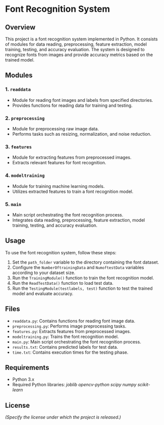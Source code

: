 # Font Recognition System

## Overview

This project is a font recognition system implemented in Python. It consists of modules for data reading, preprocessing, feature extraction, model training, testing, and accuracy evaluation. The system is designed to recognize fonts from images and provide accuracy metrics based on the trained model.

## Modules

### 1. `readdata`

- Module for reading font images and labels from specified directories.
- Provides functions for reading data for training and testing.

### 2. `preprocessing`

- Module for preprocessing raw image data.
- Performs tasks such as resizing, normalization, and noise reduction.

### 3. `features`

- Module for extracting features from preprocessed images.
- Extracts relevant features for font recognition.

### 4. `modeltraining`

- Module for training machine learning models.
- Utilizes extracted features to train a font recognition model.

### 5. `main`

- Main script orchestrating the font recognition process.
- Integrates data reading, preprocessing, feature extraction, model training, testing, and accuracy evaluation.

## Usage

To use the font recognition system, follow these steps:

1. Set the `path_folder` variable to the directory containing the font dataset.
2. Configure the `NumberOftrainingData` and `NumoftestData` variables according to your dataset size.
3. Run the `TrainingModule()` function to train the font recognition model.
4. Run the `ReadTestData()` function to load test data.
5. Run the `TestingModule(testlabels, test)` function to test the trained model and evaluate accuracy.

## Files

- `readdata.py`: Contains functions for reading font image data.
- `preprocessing.py`: Performs image preprocessing tasks.
- `features.py`: Extracts features from preprocessed images.
- `modeltraining.py`: Trains the font recognition model.
- `main.py`: Main script orchestrating the font recognition process.
- `results.txt`: Contains predicted labels for test data.
- `time.txt`: Contains execution times for the testing phase.

## Requirements

- Python 3.x
- Required Python libraries: *joblib
opencv-python
scipy
numpy
scikit-learn*


## License

*(Specify the license under which the project is released.)*
